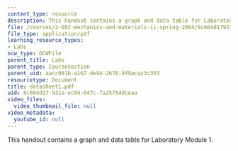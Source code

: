 ```yaml
---
content_type: resource
description: This handout contains a graph and data table for Laboratory Module 1.
file: /courses/2-002-mechanics-and-materials-ii-spring-2004/8c604d17931eec9404fcfa25794dceaa_datasheet1.pdf
file_type: application/pdf
learning_resource_types:
- Labs
ocw_type: OCWFile
parent_title: Labs
parent_type: CourseSection
parent_uid: aacc981b-a167-de94-2676-9f9acac3c353
resourcetype: Document
title: datasheet1.pdf
uid: 8c604d17-931e-ec94-04fc-fa25794dceaa
video_files:
  video_thumbnail_file: null
video_metadata:
  youtube_id: null
---
```

This handout contains a graph and data table for Laboratory Module 1.


